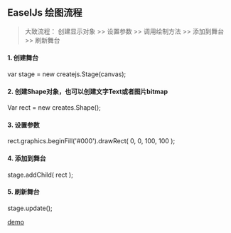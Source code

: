 ## EaselJs 绘图流程

> 大致流程： 创建显示对象 >> 设置参数 >> 调用绘制方法 >> 添加到舞台 >> 刷新舞台

#### 1. 创建舞台

var stage = new createjs.Stage(canvas);

#### 2. 创建Shape对象，也可以创建文字Text或者图片bitmap

Var rect = new creates.Shape();

#### 3. 设置参数

rect.graphics.beginFill('#000').drawRect( 0, 0, 100, 100 );

#### 4. 添加到舞台

stage.addChild( rect );

#### 5. 刷新舞台

stage.update();

[demo](https://github.com/hewq/Front-end/tree/master/apps/JavaScript/CreateJs/EaselJs/EaselJs%E7%BB%98%E5%9B%BE%E5%9F%BA%E7%A1%80/assets/index.html)


